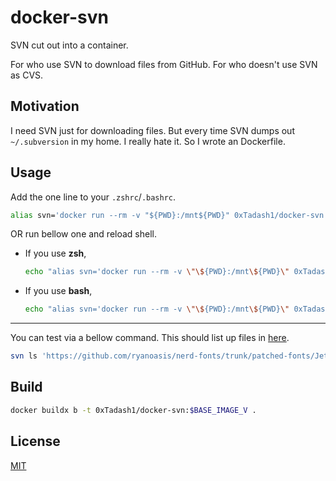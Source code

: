 # docker-svn

SVN cut out into a container.

For who use SVN to download files from GitHub.
For who doesn't use SVN as CVS.

## Motivation

I need SVN just for downloading files. But every time SVN dumps out `~/.subversion` in my home.
I really hate it. So I wrote an Dockerfile.

## Usage

Add the one line to your `.zshrc`/`.bashrc`.

```sh
alias svn='docker run --rm -v "${PWD}:/mnt${PWD}" 0xTadash1/docker-svn "$PWD"'
```

OR run bellow one and reload shell.

- If you use **zsh**,
  ```sh
  echo "alias svn='docker run --rm -v \"\${PWD}:/mnt\${PWD}\" 0xTadash1/docker-svn \"\$PWD\"'" >> ${ZDOTDIR:-$HOME}/.zshrc
  ```

- If you use **bash**,
  ```sh
  echo "alias svn='docker run --rm -v \"\${PWD}:/mnt\${PWD}\" 0xTadash1/docker-svn \"\$PWD\"'" >> ${HOME}/.bashrc
  ```

---

You can test via a bellow command. This should list up files in [here](https://github.com/ryanoasis/nerd-fonts/tree/master/patched-fonts/JetBrainsMono/Ligatures).

```sh
svn ls 'https://github.com/ryanoasis/nerd-fonts/trunk/patched-fonts/JetBrainsMono/Ligatures'
```

## Build

```sh
docker buildx b -t 0xTadash1/docker-svn:$BASE_IMAGE_V .
```

## License

[MIT](https://github.com/0xTadash1/docker-svn/blob/main/LICENSE)
